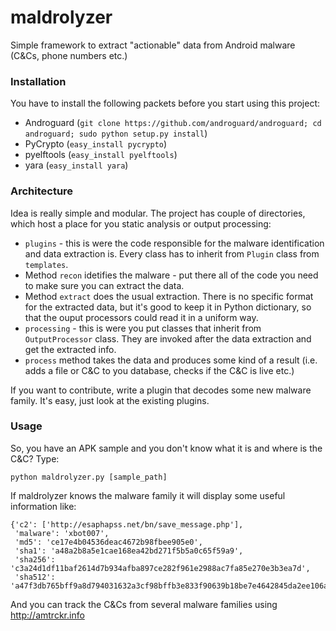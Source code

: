 # maldrolyzer
Simple framework to extract "actionable" data from Android malware (C&amp;Cs, phone numbers etc.)

### Installation
You have to install the following packets before you start using this project:

* Androguard (`git clone https://github.com/androguard/androguard; cd androguard; sudo python setup.py install`)
* PyCrypto (`easy_install pycrypto`)
* pyelftools (`easy_install pyelftools`)
* yara (`easy_install yara`)

### Architecture
Idea is really simple and modular. The project has couple of directories, which host a place for you static analysis or output processing:
* `plugins` - this is were the code responsible for the malware identification and data extraction is. Every class has to inherit from `Plugin` class from `templates`. 
 * Method `recon` idetifies the malware - put there all of the code you need to make sure you can extract the data.
 * Method  `extract` does the usual extraction. There is no specific format for the extracted data, but it's good to keep it in Python dictionary, so that the ouput processors could read it in a uniform way.
* `processing` - this is were you put classes that inherit from `OutputProcessor` class. They are invoked after the data extraction and get the extracted info.
 * `process` method takes the data and produces some kind of a result (i.e. adds a file or C&amp;C to you database, checks if the C&amp;C is live etc.)

If you want to contribute, write a plugin that decodes some new malware family. It's easy, just look at the existing plugins.

### Usage
So, you have an APK sample and you don't know what it is and where is the C&amp;C? Type:

```
python maldrolyzer.py [sample_path]
```

If maldrolyzer knows the malware family it will display some useful information like:

```
{'c2': ['http://esaphapss.net/bn/save_message.php'],
 'malware': 'xbot007',
 'md5': 'ce17e4b04536deac4672b98fbee905e0',
 'sha1': 'a48a2b8a5e1cae168ea42bd271f5b5a0c65f59a9',
 'sha256': 'c3a24d1df11baf2614d7b934afba897ce282f961e2988ac7fa85e270e3b3ea7d',
 'sha512': 'a47f3db765bff9a8d794031632a3cf98bffb3e833f90639b18be7e4642845da2ee106a8947338b9244f50b918a32f1a6a952bb18a1f86f8c176e81c2cb4862b9'}
```
And you can track the C&Cs from several malware families using http://amtrckr.info
